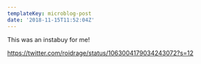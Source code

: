 ```yaml
---
templateKey: microblog-post
date: '2018-11-15T11:52:04Z'
---
```


This was an instabuy for me!

https://twitter.com/roidrage/status/1063004179034243072?s=12

